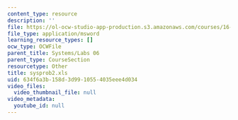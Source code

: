 ```yaml
---
content_type: resource
description: ''
file: https://ol-ocw-studio-app-production.s3.amazonaws.com/courses/16-01-unified-engineering-i-ii-iii-iv-fall-2005-spring-2006/634f6a3b158d3d9910554035eee4d034_sysprob2.xls
file_type: application/msword
learning_resource_types: []
ocw_type: OCWFile
parent_title: Systems/Labs 06
parent_type: CourseSection
resourcetype: Other
title: sysprob2.xls
uid: 634f6a3b-158d-3d99-1055-4035eee4d034
video_files:
  video_thumbnail_file: null
video_metadata:
  youtube_id: null
---
```

